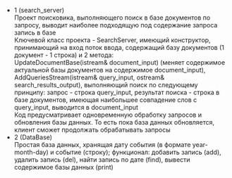 
* 1 (search_server) <br /> Проект поисковика, выполняющего поиск в базе документов по запросу, выводит наиболее подходящую под содержание запроса запись в базе <br />
Ключевой класс проекта - SearchServer, имеющий конструктор, принимающий на вход поток ввода, содержащий базу документов (1 документ - 1 строка) и 2 метода: <br />UpdateDocumentBase(istream& document_input) (меняет содержимое актуальной базы документов на содержимое document_input), <br /> AddQueriesStream(istream& query_input, ostream& search_results_output), выполняющий поиск по следующему принципу: запрос - строка query_input, результат поиска - строка в базе документов, имеющая наибольшее совпадение слов с query_input, выводится в document_input <br />
Код предусматривает одновременную обработку запросов и обновления базы данных. То есть пока база данных обновляется, клиент сможет продолжать обрабатывать запросы 
* 2 (DataBase) <br />
Простая база данных, хранящая дату события (в формате year-month-day)  и событие (строку); функционал: добавить запись (add), удалить запись (del), найти запись по дате (find), вывести содержимое базы данных (print)

